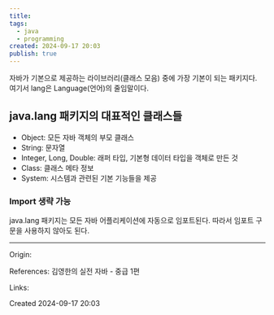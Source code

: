 ```yaml
---
title: 
tags:
  - java
  - programming
created: 2024-09-17 20:03
publish: true
---
```

자바가 기본으로 제공하는 라이브러리(클래스 모음) 중에 가장 기본이 되는 패키지다.
여기서 lang은 Language(언어)의 줄임말이다.

## java.lang 패키지의 대표적인 클래스들
- Object: 모든 자바 객체의 부모 클래스
- String: 문자열
- Integer, Long, Double: 래퍼 타입, 기본형 데이터 타입을 객체로 만든 것
- Class: 클래스 메타 정보
- System: 시스템과 관련된 기본 기능들을 제공

### Import 생략 가능
java.lang 패키지는 모든 자바 어플리케이션에 자동으로 임포트된다. 따라서 임포트 구문을 사용하지 않아도 된다.

---
Origin: 

References: 김영한의 실전 자바 - 중급 1편

Links: 

Created 2024-09-17 20:03